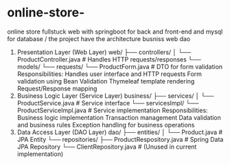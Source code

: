 # online-store-
online store fullstuck web with springboot for back and front-end and mysql for database /
the project have the  architecture busniss web dao 
1. Presentation Layer (Web Layer)
web/
├── controllers/
│   └── ProductController.java    # Handles HTTP requests/responses
└── models/
    └── requests/
        └── ProductForm.java      # DTO for form validation
   Responsibilities:
Handles user interface and HTTP requests
Form validation using Bean Validation
Thymeleaf template rendering
Request/Response mapping
2. Business Logic Layer (Service Layer)
business/
├── services/
│   └── ProductService.java       # Service interface
└── servicesImpl/
    └── ProductServiceImpl.java   # Service implementation
   Responsibilities:
Business logic implementation
Transaction management
Data validation and business rules
Exception handling for business operations
3. Data Access Layer (DAO Layer)
   dao/
├── entities/
│   └── Product.java             # JPA Entity
└── repositories/
    ├── ProductRespository.java  # Spring Data JPA Repository
    └── ClientRepository.java    # (Unused in current implementation)
